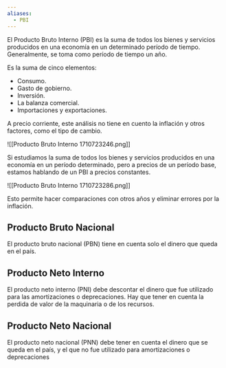 ```yaml
---
aliases:
  - PBI
---
```


El Producto Bruto Interno (PBI) es la suma de todos los bienes y servicios producidos en una economía en un determinado período de tiempo. Generalmente, se toma como período de tiempo un año.

Es la suma de cinco elementos:

- Consumo.
- Gasto de gobierno.
- Inversión.
- La balanza comercial.
- Importaciones y exportaciones.

A precio corriente, este análisis no tiene en cuento la inflación y otros factores, como el tipo de cambio.

![[Producto Bruto Interno 1710723246.png]]

Si estudiamos la suma de todos los bienes y servicios producidos en una economía en un período determinado, pero a precios de un período base, estamos hablando de un PBI a precios constantes.

![[Producto Bruto Interno 1710723286.png]]

Esto permite hacer comparaciones con otros años y eliminar errores por la inflación.

## Producto Bruto Nacional

El producto bruto nacional (PBN) tiene en cuenta solo el dinero que queda en el país.

## Producto Neto Interno

El producto neto interno (PNI) debe descontar el dinero que fue utilizado para las amortizaciones o deprecaciones. Hay que tener en cuenta la perdida de valor de la maquinaria o de los recursos.

## Producto Neto Nacional

El producto neto nacional (PNN) debe tener en cuenta el dinero que se queda en el país, y el que no fue utilizado para amortizaciones o deprecaciones
